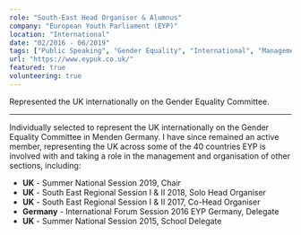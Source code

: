 ```yaml
---
role: "South-East Head Organiser & Alumnus"
company: "European Youth Parliament (EYP)"
location: "International"
date: "02/2016 - 06/2019"
tags: ["Public Speaking", "Gender Equality", "International", "Management", "Organisation"]
url: "https://www.eypuk.co.uk/"
featured: true
volunteering: true
---
```


Represented the UK internationally on the Gender Equality Committee.

---

Individually selected to represent the UK internationally on the Gender Equality Committee in Menden Germany. I have since remained an active member, representing the UK across some of the 40 countries EYP is involved with and taking a role in the management and organisation of other sections, including:
- **UK** - Summer National Session 2019, Chair
- **UK** - South East Regional Session I & II 2018, Solo Head Organiser
- **UK** - South East Regional Session I & II 2017, Co-Head Organiser
- **Germany** - International Forum Session 2016 EYP Germany, Delegate
- **UK** - Summer National Session 2015, School Delegate
